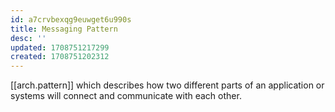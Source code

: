 ```yaml
---
id: a7crvbexqg9euwget6u990s
title: Messaging Pattern
desc: ''
updated: 1708751217299
created: 1708751202312
---
```


[[arch.pattern]] which describes how two different parts of an application or systems will connect and communicate with each other. 
